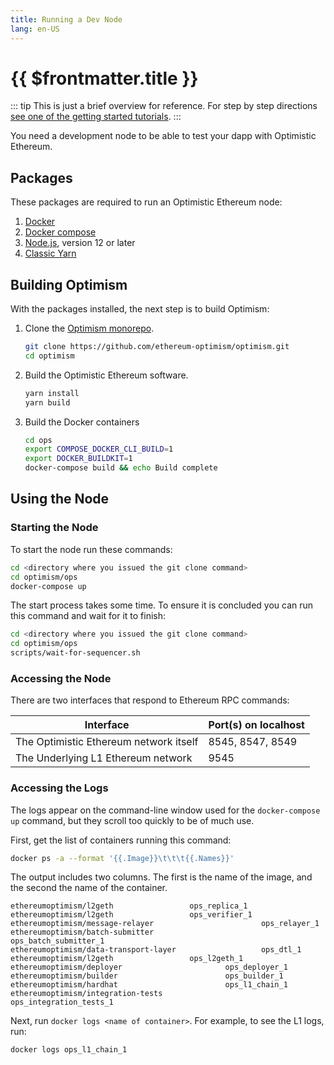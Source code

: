 ```yaml
---
title: Running a Dev Node
lang: en-US
---
```


# {{ $frontmatter.title }}

::: tip
This is just a brief overview for reference. For step by step directions [see one
of the getting started 
tutorials](https://github.com/ethereum-optimism/optimism-tutorial/tree/main/hardhat).
:::

You need a development node to be able to test your dapp with Optimistic Ethereum.

## Packages

These packages are required to run an Optimistic Ethereum node:

1. [Docker](https://www.docker.com/)
1. [Docker compose](https://docs.docker.com/compose/install/)
1. [Node.js](https://nodejs.org/en/), version 12 or later
1. [Classic Yarn](https://classic.yarnpkg.com/lang/en/)


## Building Optimism

With the packages installed, the next step is to build Optimism:


1. Clone the [Optimism monorepo](https://github.com/ethereum-optimism/optimism).

   ```sh
   git clone https://github.com/ethereum-optimism/optimism.git
   cd optimism
   ```
   
2. Build the Optimistic Ethereum software.   
   
   ```sh
   yarn install
   yarn build
   ```
   
3. Build the Docker containers

   ```sh
   cd ops
   export COMPOSE_DOCKER_CLI_BUILD=1
   export DOCKER_BUILDKIT=1
   docker-compose build && echo Build complete
   ```
   
## Using the Node

### Starting the Node

To start the node run these commands:

```sh
cd <directory where you issued the git clone command>
cd optimism/ops
docker-compose up
```

The start process takes some time. To ensure it is concluded you
can run this command and wait for it to finish:

```sh
cd <directory where you issued the git clone command>
cd optimism/ops
scripts/wait-for-sequencer.sh
```

### Accessing the Node

There are two interfaces that respond to Ethereum RPC commands:

| Interface                              | Port(s) on localhost | 
| -------------------------------------- | -------------------- |
| The Optimistic Ethereum network itself | 8545, 8547, 8549     |
| The Underlying L1 Ethereum network     | 9545                 |


### Accessing the Logs

The logs appear on the command-line window used for the `docker-compose up`
command, but they scroll too quickly to be of much use. 

First, get the list of containers running this command:

```sh
docker ps -a --format '{{.Image}}\t\t\t{{.Names}}'
```

The output includes two columns. The first is the name of the image, and
the second the name of the container.

```
ethereumoptimism/l2geth                 ops_replica_1
ethereumoptimism/l2geth                 ops_verifier_1
ethereumoptimism/message-relayer                        ops_relayer_1
ethereumoptimism/batch-submitter                        ops_batch_submitter_1
ethereumoptimism/data-transport-layer                   ops_dtl_1
ethereumoptimism/l2geth                 ops_l2geth_1
ethereumoptimism/deployer                       ops_deployer_1
ethereumoptimism/builder                        ops_builder_1
ethereumoptimism/hardhat                        ops_l1_chain_1
ethereumoptimism/integration-tests                      ops_integration_tests_1
```

Next, run `docker logs <name of container>`. For example, to see the L1 logs, run:

```sh
docker logs ops_l1_chain_1
```
